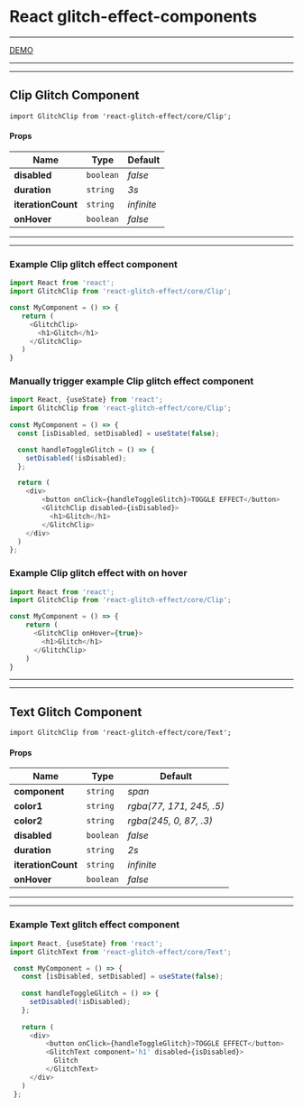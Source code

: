 # React glitch-effect-components
 ________________________________________________________
[DEMO](https://sakalx.github.io/react-glitch-effect/)
 ________________________________________________________
 ________________________________________________________

## Clip Glitch Component
`import GlitchClip from 'react-glitch-effect/core/Clip';`

#### Props
| Name | Type | Default |
| --- | --- | --- |
| **disabled** | `boolean` | *false* |
| **duration** | `string` | *3s* |
| **iterationCount** | `string` | *infinite* |
| **onHover** | `boolean` | *false* 
 ________________________________________________________
 ________________________________________________________
 
### Example Clip glitch effect component
 ```javascript
 import React from 'react';
 import GlitchClip from 'react-glitch-effect/core/Clip';
 
const MyComponent = () => {
    return (
      <GlitchClip>
        <h1>Glitch</h1>
      </GlitchClip>
    )
 }
 ```

### Manually trigger example Clip glitch effect component
```javascript
import React, {useState} from 'react';
import GlitchClip from 'react-glitch-effect/core/Clip';
   
const MyComponent = () => {
  const [isDisabled, setDisabled] = useState(false);

  const handleToggleGlitch = () => {
    setDisabled(!isDisabled);
  };

  return (
    <div>
        <button onClick={handleToggleGlitch}>TOGGLE EFFECT</button>
        <GlitchClip disabled={isDisabled}>
          <h1>Glitch</h1>
        </GlitchClip>
    </div>
  )
};
```

### Example Clip glitch effect with on hover
```javascript
import React from 'react';
import GlitchClip from 'react-glitch-effect/core/Clip';

const MyComponent = () => {
    return (
      <GlitchClip onHover={true}>
        <h1>Glitch</h1>
      </GlitchClip>
    )
}
```

 ________________________________________________________
 ________________________________________________________
 
## Text Glitch Component
`import GlitchClip from 'react-glitch-effect/core/Text';`

#### Props
| Name | Type | Default |
| --- | --- | --- |
| **component** | `string` | *span* 
| **color1** | `string` | *rgba(77, 171, 245, .5)* 
| **color2** | `string` | *rgba(245, 0, 87, .3)* 
| **disabled** | `boolean` | *false* |
| **duration** | `string` | *2s* |
| **iterationCount** | `string` | *infinite* |
| **onHover** | `boolean` | *false* 
 ________________________________________________________
 ________________________________________________________
 
### Example Text glitch effect component
```javascript
import React, {useState} from 'react';
import GlitchText from 'react-glitch-effect/core/Text';

 const MyComponent = () => {
   const [isDisabled, setDisabled] = useState(false);
 
   const handleToggleGlitch = () => {
     setDisabled(!isDisabled);
   };
 
   return (
     <div>
         <button onClick={handleToggleGlitch}>TOGGLE EFFECT</button>
         <GlitchText component='h1' disabled={isDisabled}>
           Glitch
         </GlitchText>
     </div>
   )
 };
```
